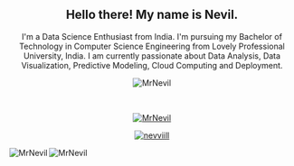 <!--### Hi there 👋, I'm Nevil.-->

<!--
**MrNevil/MrNevil** is a ✨ _special_ ✨ repository because its `README.md` (this file) appears on your GitHub profile.

Here are some ideas to get you started:

- 🔭 I’m currently working on ...
- 🌱 I’m currently learning ...
- 👯 I’m looking to collaborate on ...
- 🤔 I’m looking for help with ...
- 💬 Ask me about ...
- 📫 How to reach me: ...
- 😄 Pronouns: ...
- ⚡ Fun fact: ...
-->

<!--
<p align='center'> 
<a href="https://twitter.com/nevviill"><img height="30" src="https://github.com/stephenajulu/WaylonWalker/blob/main/icon/twitter.png?raw=true"></a>&nbsp;&nbsp;
<a href="https://instagram.com/nevviill"><img height="30" src="https://github.com/stephenajulu/WaylonWalker/blob/main/icon/instagram.jpg?raw=true"></a>&nbsp;&nbsp;
<a href="https://www.linkedin.com/in/nevilsutaria"><img height="30" src="https://github.com/stephenajulu/WaylonWalker/blob/main/icon/linkedin.png?raw=true"></a>
</p>
-->


<h2 align="center">Hello there! My name is Nevil.</h2> 
<p align="center">I'm a Data Science Enthusiast from India.
I'm pursuing my Bachelor of Technology in Computer Science Engineering from Lovely Professional University, India.
I am currently passionate about Data Analysis, Data Visualization, Predictive Modeling, Cloud Computing and Deployment.
</p>
<!--<h3 align="center"> Interested in Collaborating or Donating/Sponsering My Projects? </h3>
<h1 align="center">Hi <img height="35" src='https://raw.githubusercontent.com/iampavangandhi/iampavangandhi/master/gifs/Hi.gif'></img>, I'm Nevil</h1>
<h3 align="center">A passionate Data Science Freelancer from India</h3>
-->

<p align="center"> <img src="https://komarev.com/ghpvc/?username=MrNevil&label=Profile%20views&color=0e75b6&style=flat" alt="MrNevil" /> </p>
<br>
<!--![Visitor Count](https://profile-counter.glitch.me/mrnevil/count.svg)
-->
<p align="center"> <a href="https://github.com/ryo-ma/github-profile-trophy"><img src="https://github-profile-trophy.vercel.app/?username=MrNevil" alt="MrNevil" /></a> </p>

<p align="center"> <a href="https://twitter.com/nevviill" target="blank"><img src="https://img.shields.io/twitter/follow/nevviill?logo=twitter&style=for-the-badge" alt="nevviill" /></a> </p>
<!--<p align="center">I'm a Data Science Freelancer from India.
I'm pursuing my Bachelor of Technology in Computer Science Engineering from Lovely Professional University, India.
I currently passionate about Data Analysis,Data Analytics,Data Visualization , Predictive Modeling , Deployment , Django Devlopment.</p>
-->

<!-- 🔭 I’m currently working at [upwork](upwork.com)

- 🌱 I’m currently learning **Data Science Django , Statistics**

- 👯 I’m looking to collaborate on **Any Project**

- 🤝 I’m looking for help with [Machine learning]()

- 👨‍💻 All of my projects are available at [www.github.com/MrNevil](www.github.com/MrNevil)

- 📝 I regulary write articles on [medium.com](nevilsutaria.medium.com)

- 💬 Ask me about **Python**

- 📫 How to reach me **nevilsutaria@gmail.com**

<p align="left">
<h3 align="left">Connect with me:</h3>
<a href="https://twitter.com/nevviill" target="blank"><img align="center" src="https://cdn.jsdelivr.net/npm/simple-icons@3.0.1/icons/twitter.svg" alt="nevviill" height="30" width="40" /></a>
<a href="https://linkedin.com/in/nevilsutaria" target="blank"><img align="center" src="https://cdn.jsdelivr.net/npm/simple-icons@3.0.1/icons/linkedin.svg" alt="nevilsutaria" height="30" width="40" /></a>
<a href="https://stackexchange.com/users/20331239/nevil" target="blank"><img align="center" src="https://cdn.jsdelivr.net/npm/simple-icons@3.0.1/icons/stackoverflow.svg" alt="Nevil" height="30" width="40" /></a>
<a href="https://kaggle.com/MrNevil" target="blank"><img align="center" src="https://cdn.jsdelivr.net/npm/simple-icons@3.0.1/icons/kaggle.svg" alt="MrNevil" height="30" width="40" /></a>
<a href="https://fb.com/nevviill" target="blank"><img align="center" src="https://cdn.jsdelivr.net/npm/simple-icons@3.0.1/icons/facebook.svg" alt="nevviill" height="30" width="40" /></a>
<a href="https://instagram.com/nevviill" target="blank"><img align="center" src="https://cdn.jsdelivr.net/npm/simple-icons@3.0.1/icons/instagram.svg" alt="nevviill" height="30" width="40" /></a>
<a href="https://www.hackerrank.com/nevilsutaria" target="blank"><img align="center" src="https://cdn.jsdelivr.net/npm/simple-icons@3.0.1/icons/hackerrank.svg" alt="nevilsutaria" height="30" width="40" /></a>
<a href="https://auth.geeksforgeeks.org/user/nevilsutaria" target="blank"><img align="center" src="https://cdn.jsdelivr.net/npm/simple-icons@3.0.1/icons/geeksforgeeks.svg" alt="nevilsutaria" height="30" width="40" /></a>
</p>
<!--
<h3 align="left">Languages and Tools:</h3>
<p align="left"> <a href="https://azure.microsoft.com/en-in/" target="_blank"> <img src="https://www.vectorlogo.zone/logos/microsoft_azure/microsoft_azure-icon.svg" alt="azure" width="40" height="40"/> </a> <a href="https://getbootstrap.com" target="_blank"> <img src="https://devicons.github.io/devicon/devicon.git/icons/bootstrap/bootstrap-plain.svg" alt="bootstrap" width="40" height="40"/> </a> <a href="https://www.w3schools.com/cpp/" target="_blank"> <img src="https://devicons.github.io/devicon/devicon.git/icons/cplusplus/cplusplus-original.svg" alt="cplusplus" width="40" height="40"/> </a> <a href="https://www.w3schools.com/css/" target="_blank"> <img src="https://devicons.github.io/devicon/devicon.git/icons/css3/css3-original-wordmark.svg" alt="css3" width="40" height="40"/> </a> <a href="https://www.djangoproject.com/" target="_blank"> <img src="https://devicons.github.io/devicon/devicon.git/icons/django/django-original.svg" alt="django" width="40" height="40"/> </a> <a href="" target="_blank"> <img src="https://www.vectorlogo.zone/logos/pocoo_flask/pocoo_flask-icon.svg" alt="flask" width="40" height="40"/> </a> <a href="https://cloud.google.com" target="_blank"> <img src="https://www.vectorlogo.zone/logos/google_cloud/google_cloud-icon.svg" alt="gcp" width="40" height="40"/> </a> <a href="https://git-scm.com/" target="_blank"> <img src="https://www.vectorlogo.zone/logos/git-scm/git-scm-icon.svg" alt="git" width="40" height="40"/> </a> <a href="https://www.w3.org/html/" target="_blank"> <img src="https://devicons.github.io/devicon/devicon.git/icons/html5/html5-original-wordmark.svg" alt="html5" width="40" height="40"/> </a> <a href="https://www.linux.org/" target="_blank"> <img src="https://devicons.github.io/devicon/devicon.git/icons/linux/linux-original.svg" alt="linux" width="40" height="40"/> </a> <a href="https://www.mysql.com/" target="_blank"> <img src="https://devicons.github.io/devicon/devicon.git/icons/mysql/mysql-original-wordmark.svg" alt="mysql" width="40" height="40"/> </a> <a href="https://www.oracle.com/" target="_blank"> <img src="https://devicons.github.io/devicon/devicon.git/icons/oracle/oracle-original.svg" alt="oracle" width="40" height="40"/> </a> <a href="https://www.photoshop.com/en" target="_blank"> <img src="https://devicons.github.io/devicon/devicon.git/icons/photoshop/photoshop-plain.svg" alt="photoshop" width="40" height="40"/> </a> <a href="https://www.postgresql.org" target="_blank"> <img src="https://devicons.github.io/devicon/devicon.git/icons/postgresql/postgresql-original-wordmark.svg" alt="postgresql" width="40" height="40"/> </a> <a href="https://www.python.org" target="_blank"> <img src="https://devicons.github.io/devicon/devicon.git/icons/python/python-original.svg" alt="python" width="40" height="40"/> </a> <a href="" target="_blank"> <img src="https://upload.wikimedia.org/wikipedia/commons/0/05/Scikit_learn_logo_small.svg" alt="scikit_learn" width="40" height="40"/> </a> </p>
-->
<p><img align="left" src="https://github-readme-stats.vercel.app/api/top-langs/?username=MrNevil&layout=compact" alt="MrNevil" /></p>

<p>&nbsp;<img align="left" src="https://github-readme-stats.vercel.app/api?username=MrNevil&show_icons=true" alt="MrNevil" /></p>

